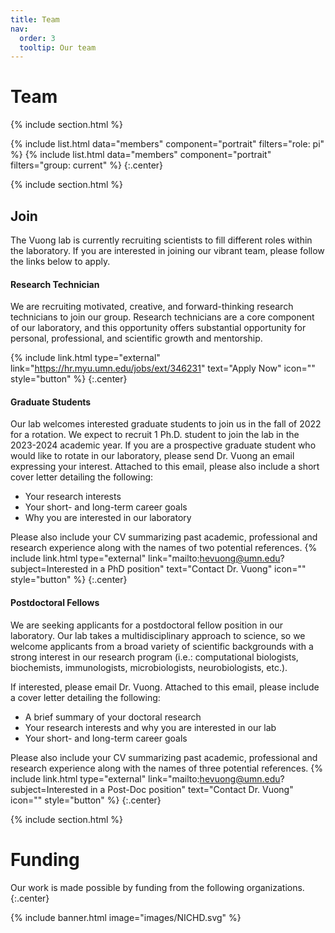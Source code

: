 ```yaml
---
title: Team
nav:
  order: 3
  tooltip: Our team
---
```


# <i class="fas fa-users"></i>Team

{% include section.html %}

{%
  include list.html
  data="members"
  component="portrait"
  filters="role: pi"
%}
{%
  include list.html
  data="members"
  component="portrait"
  filters="group: current"
%}
{:.center}

{% include section.html %}

## Join

The Vuong lab is currently recruiting scientists to fill different roles within the laboratory. If you are interested in joining our vibrant team, please follow the links below to apply. 

#### Research Technician

We are recruiting motivated, creative, and forward-thinking research technicians to join our group. Research technicians are a core component of our laboratory, and this opportunity offers substantial opportunity for personal, professional, and scientific growth and mentorship.

{% include link.html type="external" link="https://hr.myu.umn.edu/jobs/ext/346231" text="Apply Now" icon="" style="button" %}
{:.center}

#### Graduate Students

Our lab welcomes interested graduate students to join us in the fall of 2022 for a rotation. We expect to recruit 1 Ph.D. student to join the lab in the 2023-2024 academic year. If you are a prospective graduate student who would like to rotate in our laboratory, please send Dr. Vuong an email expressing your interest. Attached to this email, please also include a short cover letter detailing the following:

- Your research interests
- Your short- and long-term career goals 
- Why you are interested in our laboratory

Please also include your CV summarizing past academic, professional and research experience along with the names of two potential references.
{% include link.html type="external" link="mailto:hevuong@umn.edu?subject=Interested in a PhD position" text="Contact Dr. Vuong" icon="" style="button" %}
{:.center}

#### Postdoctoral Fellows

We are seeking applicants for a postdoctoral fellow position in our laboratory. Our lab takes a multidisciplinary approach to science, so we welcome applicants from a broad variety of scientific backgrounds with a strong interest in our research program (i.e.: computational biologists, biochemists, immunologists, microbiologists, neurobiologists, etc.). 

If interested, please email Dr. Vuong. Attached to this email, please include a cover letter detailing the following:

- A brief summary of your doctoral research 
- Your research interests and why you are interested in our lab
- Your short- and long-term career goals

Please also include your CV summarizing past academic, professional and research experience along with the names of three potential references.
{% include link.html type="external" link="mailto:hevuong@umn.edu?subject=Interested in a Post-Doc position" text="Contact Dr. Vuong" icon="" style="button" %}
{:.center}

{% include section.html %}

# <i class="fas fa-dollar-sign"></i>Funding

Our work is made possible by funding from the following organizations.
{:.center}

{% include banner.html image="images/NICHD.svg" %}

